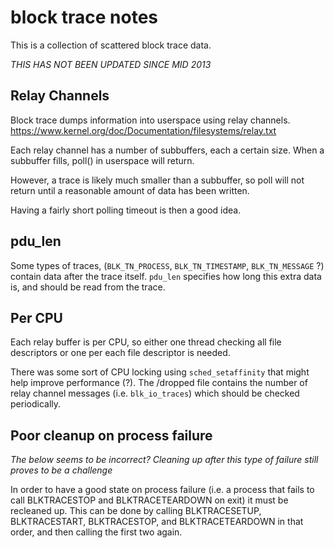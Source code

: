 # block trace notes
This is a collection of scattered block trace data.

*THIS HAS NOT BEEN UPDATED SINCE MID 2013*

## Relay Channels
Block trace dumps information into userspace using relay channels.
https://www.kernel.org/doc/Documentation/filesystems/relay.txt

Each relay channel has a number of subbuffers, each a certain size.
When a subbuffer fills, poll() in userspace will return.

However, a trace is likely much smaller than a subbuffer, so poll
will not return until a reasonable amount of data has been written.

Having a fairly short polling timeout is then a good idea.

## pdu\_len
Some types of traces, (`BLK_TN_PROCESS`, `BLK_TN_TIMESTAMP`, `BLK_TN_MESSAGE` ?)
contain data after the trace itself. `pdu_len` specifies how long this extra data
is, and should be read from the trace.

## Per CPU
Each relay buffer is per CPU, so either one thread checking all file
descriptors or one per each file descriptor is needed.

There was some sort of CPU locking using `sched_setaffinity` that might
help improve performance (?). The /dropped file contains the number of
relay channel messages (i.e. `blk_io_traces`) which should be checked
periodically.

## Poor cleanup on process failure
*The below seems to be incorrect? Cleaning up after this type of failure still
proves to be a challenge*

In order to have a good state on process failure (i.e. a process that
fails to call BLKTRACESTOP and BLKTRACETEARDOWN on exit) it must be 
recleaned up. This can be done by calling BLKTRACESETUP, BLKTRACESTART,
BLKTRACESTOP, and BLKTRACETEARDOWN in that order, and then calling the
first two again.

